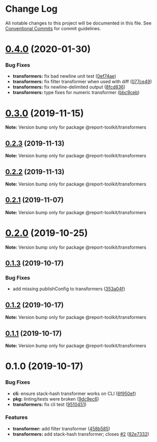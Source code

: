 # Change Log

All notable changes to this project will be documented in this file.
See [Conventional Commits](https://conventionalcommits.org) for commit guidelines.

# [0.4.0](https://github.com/ibm/report-toolkit/compare/v0.3.0...v0.4.0) (2020-01-30)

### Bug Fixes

- **transformers:** fix bad newline unit test ([0ef74ae](https://github.com/ibm/report-toolkit/commit/0ef74aecfb7534fcbde44fa7dc9e77edb84c0639))
- **transformers:** fix filter transformer when used with diff ([077ce49](https://github.com/ibm/report-toolkit/commit/077ce49c90f978b9e53ee60599baca0102ff60e6))
- **transformers:** fix newline-delimited output ([8fcd836](https://github.com/ibm/report-toolkit/commit/8fcd836838ea4ca97dbdb1bfb4a95ae3c92ec6ef))
- **transformers:** type fixes for numeric transformer ([bbc9ceb](https://github.com/ibm/report-toolkit/commit/bbc9ceb624586fe1ee6b4e07ff20be5b80f9f1b1))

# [0.3.0](https://github.com/ibm/report-toolkit/compare/v0.2.3...v0.3.0) (2019-11-15)

**Note:** Version bump only for package @report-toolkit/transformers

## [0.2.3](https://github.com/ibm/report-toolkit/compare/v0.2.2...v0.2.3) (2019-11-13)

**Note:** Version bump only for package @report-toolkit/transformers

## [0.2.2](https://github.com/ibm/report-toolkit/compare/v0.2.1...v0.2.2) (2019-11-13)

**Note:** Version bump only for package @report-toolkit/transformers

## [0.2.1](https://github.com/ibm/report-toolkit/compare/v0.2.0...v0.2.1) (2019-11-07)

**Note:** Version bump only for package @report-toolkit/transformers

# [0.2.0](https://github.com/ibm/report-toolkit/compare/v0.1.3...v0.2.0) (2019-10-25)

**Note:** Version bump only for package @report-toolkit/transformers

## [0.1.3](https://github.com/ibm/report-toolkit/compare/v0.1.2...v0.1.3) (2019-10-17)

### Bug Fixes

- add missing publishConfig to transformers ([353a04f](https://github.com/ibm/report-toolkit/commit/353a04f3e64f62a308fbede756fc40efa4a39a8e))

## [0.1.2](https://github.com/ibm/report-toolkit/compare/v0.1.1...v0.1.2) (2019-10-17)

**Note:** Version bump only for package @report-toolkit/transformers

## [0.1.1](https://github.com/ibm/report-toolkit/compare/v0.1.0...v0.1.1) (2019-10-17)

**Note:** Version bump only for package @report-toolkit/transformers

# 0.1.0 (2019-10-17)

### Bug Fixes

- **cli:** ensure stack-hash transformer works on CLI ([6f950ef](https://github.com/ibm/report-toolkit/commit/6f950efed160e67b32a01e77f9dc529b0739e656))
- **pkg:** linting/tests were broken ([9dc9ec6](https://github.com/ibm/report-toolkit/commit/9dc9ec662f4c688cf4eb7fb53839a3267f037539))
- **transformers:** fix cli test ([9510451](https://github.com/ibm/report-toolkit/commit/9510451de7dbe53cf151af209b061922e160b5b1))

### Features

- **transformer:** add filter transformer ([458b585](https://github.com/ibm/report-toolkit/commit/458b5859cd065cd0859d0b89f49dcae7432c29ce))
- **transformers:** add stack-hash transformer; closes [#2](https://github.com/ibm/report-toolkit/issues/2) ([82e7332](https://github.com/ibm/report-toolkit/commit/82e73328551a8408dbe2963a3bb6d55b21ecf8ce))

